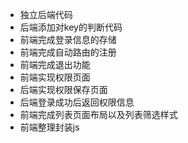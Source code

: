 - 独立后端代码
- 后端添加对key的判断代码
- 前端完成登录信息的存储
- 前端完成自动路由的注册
- 前端完成退出功能
- 前端实现权限页面
- 后端实现权限保存页面
- 后端登录成功后返回权限信息
- 前端完成列表页面布局以及列表筛选样式
- 前端整理封装js